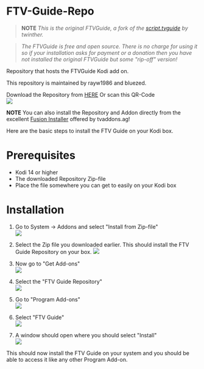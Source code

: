 FTV-Guide-Repo
==============

> **NOTE** *This is the original FTVGuide, a fork of the [script.tvguide](https://github.com/twinther/script.tvguide) by twinther.*

> *The FTVGuide is free and open source. There is no charge for using it so if your installation asks for payment or a donation then you have not installed the original FTVGuide but some "rip-off" version!*


Repository that hosts the FTVGuide Kodi add on.

This repository is maintained by rayw1986 and bluezed.

Download the Repository from [HERE](http://raw.github.com/bluezed/FTV-Guide-Repo/master/zips/repository.FTV-Guide-Repo/repository.FTV-Guide-Repo-1.1.zip)
Or scan this QR-Code                                                                                     
![](http://s19.postimg.org/r8g0oeyjj/qr_code.png)

**NOTE** You can also install the Repository and Addon directly from the excellent [Fusion Installer](https://www.tvaddons.ag/fusion-installer-kodi) offered by tvaddons.ag!

Here are the basic steps to install the FTV Guide on your Kodi box.

# Prerequisites
* Kodi 14 or higher
* The downloaded Repository Zip-file
* Place the file somewhere you can get to easily on your Kodi box

# Installation
1. Go to System -> Addons and select "Install from Zip-file"                                          
 ![](http://s19.postimg.org/hqhlmyf6r/step01.png)

2. Select the Zip file you downloaded earlier. This should install the FTV Guide Repository on your box.
 ![](http://s19.postimg.org/kj67t8q5f/step02.png)

3. Now go to "Get Add-ons"                                                                     
 ![](http://s19.postimg.org/qmsdqw5sz/step03.png)

4. Select the "FTV Guide Repository"                                                                     
 ![](http://s19.postimg.org/bs3scpw83/step04.png)

5. Go to "Program Add-ons"                                                                              
![](http://s19.postimg.org/3nvo7z9sz/step05.png)

6. Select "FTV Guide"                                                                               
 ![](http://s19.postimg.org/a44my2icj/step06.png)

7. A window should open where you should select "Install"                                              
 ![](http://s19.postimg.org/5gykwauzn/step07.png)

This should now install the FTV Guide on your system and you should be able to access it like any other Program Add-on.

